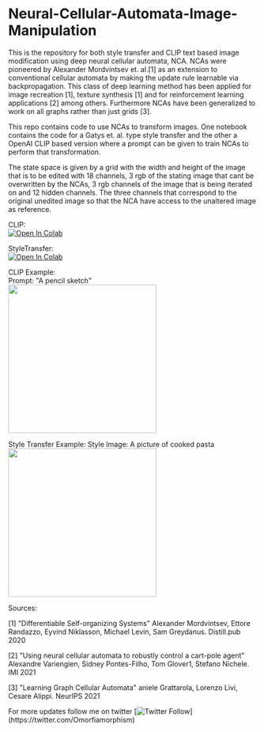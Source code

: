 # Neural-Cellular-Automata-Image-Manipulation

This is the repository for both style transfer and CLIP text based image modification using deep neural cellular automata, NCA. NCAs were pioneered by Alexander Mordvintsev et. al.[1] as an extension to conventional cellular automata by making the update rule learnable via backpropagation. This class of deep learning method has been applied for image recreation [1], texture synthesis [1] and for reinforcement learning applications [2] among others. Furthermore NCAs have been generalized to work on all graphs rather than just grids [3].

This repo contains code to use NCAs to transform images. One notebook contains the code for a Gatys et. al. type style transfer and the other a OpenAI CLIP based version where a prompt can be given to train NCAs to perform that transformation. 

The state space is given by a grid with the width and height of the image that is to be edited with 18 channels, 3 rgb of the stating image that cant be overwritten by the NCAs, 3 rgb channels of the image that is being iterated on and 12 hidden channels. The three channels that correspond to the original unedited image so that the NCA have access to the unaltered image as reference. 

CLIP:\
[![Open In Colab](https://colab.research.google.com/assets/colab-badge.svg)](https://colab.research.google.com/drive/1ieXiaoXfrcTt6f2vIGx3Fw1Oz3hyZm-Y?usp=sharing)

StyleTransfer:\
[![Open In Colab](https://colab.research.google.com/assets/colab-badge.svg)](https://colab.research.google.com/drive/1c7S7R52KjgNM3XrmADIRNKEFpEmgQONX?usp=sharing)

CLIP Example:\
Prompt: "A pencil sketch"\
<img src="./media/CLIP_sketch.gif" height="300">

Style Transfer Example:
Style Image: A picture of cooked pasta\
<img src="./media/vgg_pasta.gif" height="300">

Sources:

[1] "Differentiable Self-organizing Systems" Alexander Mordvintsev, Ettore Randazzo, Eyvind Niklasson, Michael Levin, Sam Greydanus. Distill.pub 2020

[2] "Using neural cellular automata to robustly control a cart-pole agent" Alexandre Variengien, Sidney Pontes-Filho, Tom Glover1, Stefano Nichele. IMI 2021

[3] "Learning Graph Cellular Automata" aniele Grattarola, Lorenzo Livi, Cesare Alippi. NeurIPS 2021

For more updates follow me on twitter [![Twitter Follow](https://img.shields.io/twitter/follow/AntonObukhov1?style=social&label=Subscribe!)](https://twitter.com/Omorfiamorphism)
